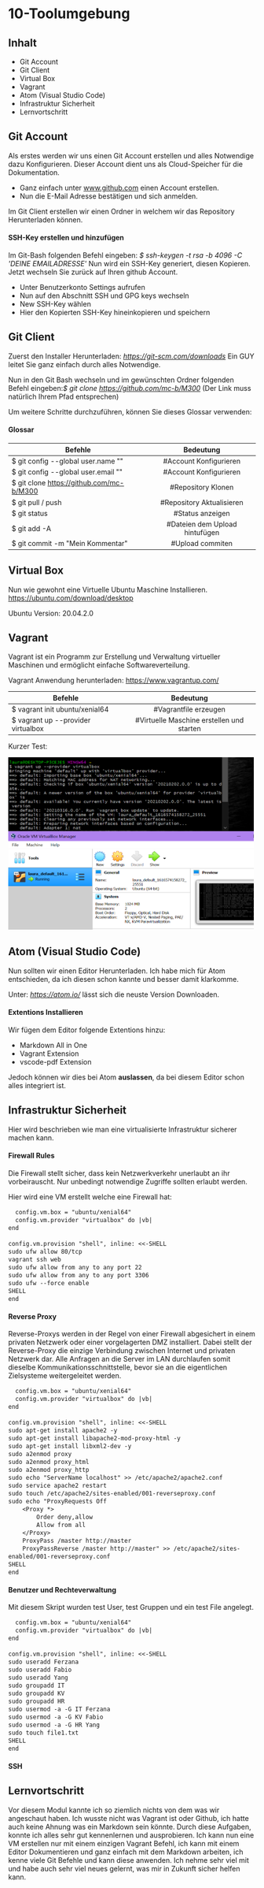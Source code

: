 10-Toolumgebung
==
Inhalt
--
* Git Account
* Git Client
* Virtual Box
* Vagrant
* Atom (Visual Studio Code)
* Infrastruktur Sicherheit
* Lernvortschritt

Git Account
--
Als erstes werden wir uns einen Git Account erstellen und alles Notwendige dazu Konfigurieren. Dieser Account dient uns als Cloud-Speicher für die Dokumentation.
* Ganz einfach unter www.github.com einen Account erstellen.
* Nun die E-Mail Adresse bestätigen und sich anmelden.

Im Git Client erstellen wir einen Ordner in welchem wir das Repository Herunterladen können.

#### SSH-Key erstellen und hinzufügen

Im Git-Bash folgenden Befehl eingeben: _$ ssh-keygen -t rsa -b 4096 -C 'DEINE EMAILADRESSE'_ Nun wird ein SSH-Key generiert, diesen Kopieren. Jetzt wechseln Sie zurück auf Ihren github Account.
* Unter Benutzerkonto Settings aufrufen
* Nun auf den Abschnitt SSH und GPG keys wechseln
* New SSH-Key wählen
* Hier den Kopierten SSH-Key hineinkopieren und speichern

Git Client
--
Zuerst den Installer Herunterladen: _https://git-scm.com/downloads_ Ein GUY leitet Sie ganz einfach durch alles Notwendige.

Nun in den Git Bash wechseln und im gewünschten Ordner folgenden Befehl eingeben:_$ git clone https://github.com/mc-b/M300_ (Der Link muss natürlich Ihrem Pfad entsprechen)

Um weitere Schritte durchzuführen, können Sie dieses Glossar verwenden:

#### Glossar

| Befehle       | Bedeutung     |
| ------------- |:-------------:|
|$ git config --global user.name "<username>"  |#Account Konfigurieren  |
|$ git config --global user.email "<e-mail>"   |#Account Konfigurieren  |   
|$ git clone https://github.com/mc-b/M300      |#Repository Klonen      |
|$ git pull    / push                                |#Repository Aktualisieren|
|$ git status                                  |#Status anzeigen        |
|$ git add -A                                  |#Dateien dem Upload hintufügen|                       
|$ git commit -m "Mein Kommentar"              |#Upload commiten        |

Virtual Box
--
Nun wie gewohnt eine Virtuelle Ubuntu Maschine Installieren.
https://ubuntu.com/download/desktop

Ubuntu Version: 20.04.2.0

Vagrant
--
Vagrant ist ein Programm zur Erstellung und Verwaltung virtueller Maschinen und ermöglicht einfache Softwareverteilung.

Vagrant Anwendung herunterladen: https://www.vagrantup.com/

| Befehle       | Bedeutung     |
| ------------- |:-------------:|
|$ vagrant init ubuntu/xenial64     | #Vagrantfile erzeugen  |
|$ vagrant up --provider virtualbox  |#Virtuelle Maschine erstellen und starten  |   

Kurzer Test:

<img src="https://github.com/lauradubach/M300/blob/main/10-Toolumgebung/vagrant.PNG" width="500" height="350">

Atom (Visual Studio Code)
--

Nun sollten wir einen Editor Herunterladen. Ich habe mich für Atom entschieden, da ich diesen schon kannte und besser damit klarkomme.

Unter: _https://atom.io/_ lässt sich die neuste Version Downloaden.

#### Extentions Installieren

Wir fügen dem Editor folgende Extentions hinzu:

* Markdown All in One
* Vagrant Extension
* vscode-pdf Extension

Jedoch können wir dies bei Atom **auslassen**, da bei diesem Editor schon alles integriert ist.

Infrastruktur Sicherheit
--
Hier wird beschrieben wie man eine virtualisierte Infrastruktur sicherer machen kann.

#### Firewall Rules
Die Firewall stellt sicher, dass kein Netzwerkverkehr unerlaubt an ihr vorbeirauscht. Nur unbedingt notwendige Zugriffe sollten erlaubt werden.

Hier wird eine VM erstellt welche eine Firewall hat:

```Vagrant.configure(2) do |config|
  config.vm.box = "ubuntu/xenial64"
  config.vm.provider "virtualbox" do |vb|
end

config.vm.provision "shell", inline: <<-SHELL
sudo ufw allow 80/tcp
vagrant ssh web
sudo ufw allow from any to any port 22
sudo ufw allow from any to any port 3306
sudo ufw --force enable
SHELL
end
```   

#### Reverse Proxy

Reverse-Proxys werden in der Regel von einer Firewall abgesichert in einem privaten Netzwerk oder einer vorgelagerten DMZ installiert. Dabei stellt der Reverse-Proxy die einzige Verbindung zwischen Internet und privaten Netzwerk dar. Alle Anfragen an die Server im LAN durchlaufen somit dieselbe Kommunikationsschnittstelle, bevor sie an die eigentlichen Zielsysteme weitergeleitet werden.


```Vagrant.configure(2) do |config|
  config.vm.box = "ubuntu/xenial64"
  config.vm.provider "virtualbox" do |vb|
end

config.vm.provision "shell", inline: <<-SHELL
sudo apt-get install apache2 -y
sudo apt-get install libapache2-mod-proxy-html -y
sudo apt-get install libxml2-dev -y
sudo a2enmod proxy
sudo a2enmod proxy_html
sudo a2enmod proxy_http
sudo echo "ServerName localhost" >> /etc/apache2/apache2.conf
sudo service apache2 restart
sudo touch /etc/apache2/sites-enabled/001-reverseproxy.conf
sudo echo "ProxyRequests Off
    <Proxy *>
        Order deny,allow
        Allow from all
    </Proxy>
    ProxyPass /master http://master
    ProxyPassReverse /master http://master" >> /etc/apache2/sites-enabled/001-reverseproxy.conf
SHELL
end
```
#### Benutzer und Rechteverwaltung

Mit diesem Skript wurden test User, test Gruppen und ein test File angelegt.

```Vagrant.configure(2) do |config|
  config.vm.box = "ubuntu/xenial64"
  config.vm.provider "virtualbox" do |vb|
end

config.vm.provision "shell", inline: <<-SHELL
sudo useradd Ferzana
sudo useradd Fabio
sudo useradd Yang
sudo groupadd IT
sudo groupadd KV
sudo groupadd HR
sudo usermod -a -G IT Ferzana
sudo usermod -a -G KV Fabio
sudo usermod -a -G HR Yang
sudo touch file1.txt
SHELL
end
```

#### SSH

Lernvortschritt
--
Vor diesem Modul kannte ich so ziemlich nichts von dem was wir angeschaut haben. Ich wusste nicht was Vagrant ist oder Github, ich hatte auch keine Ahnung was ein Markdown sein könnte. Durch diese Aufgaben, konnte ich alles sehr gut kennenlernen und ausprobieren. Ich kann nun eine VM erstellen nur mit einem einzigen Vagrant Befehl, ich kann mit einem Editor Dokumentieren und ganz einfach mit dem Markdown arbeiten, ich kenne viele Git Befehle und kann diese anwenden. Ich nehme sehr viel mit und habe auch sehr viel neues gelernt, was mir in Zukunft sicher helfen kann. 
